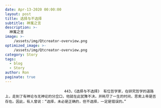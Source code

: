 ```yaml
---
date: Apr-13-2020 00:00:00
layout: post
title: 选择与不选择
subtitle: 神寓之言
description: >-
  神寓之言
image: >-
    /assets/img/Qtcreator-overview.png
optimized_image: >-
    /assets/img/Qtcreator-overview.png
category: Story
tags:
  - blog
  - Story
author: Ron
paginate: true
---
```


							　　443，《选择与不选择》 有位哲学家，在研究哲学的道路上，走到了有神论与无神论的分岔口，他就在此犹豫不决，并耗尽了一生的时间，思索上帝是否存在。因此，有人曾说：“选择，未必是正确的，但不选择，一定是错误的。”
							
							
						